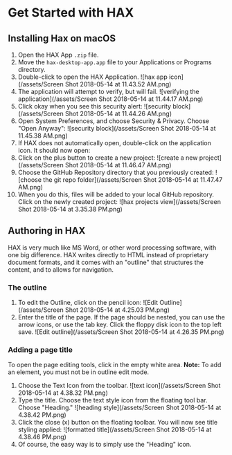 # Get Started with HAX

## Installing Hax on macOS

1. Open the HAX App `.zip` file.
2. Move the `hax-desktop-app.app` file to your Applications or Programs directory.
3. Double-click to open the HAX Application. ![hax app icon](/assets/Screen Shot 2018-05-14 at 11.43.52 AM.png)
4. The application will attempt to verify, but will fail.
![verifying the application](/assets/Screen Shot 2018-05-14 at 11.44.17 AM.png)
5. Click okay when you see this security alert: ![security block](/assets/Screen Shot 2018-05-14 at 11.44.26 AM.png)
6. Open System Preferences, and choose Security & Privacy. Choose "Open Anyway": ![security block](/assets/Screen Shot 2018-05-14 at 11.45.38 AM.png)
7. If HAX does not automatically open, double-click on the application icon. It should now open: 
8. Click on the plus button to create a new project: ![create a new project](/assets/Screen Shot 2018-05-14 at 11.46.47 AM.png)
9. Choose the GitHub Repository directory that you previously created: ![choose the git repo folder](/assets/Screen Shot 2018-05-14 at 11.47.47 AM.png) 
10. When you do this, files will be added to your local GitHub repository. Click on the newly created project: ![hax projects view](/assets/Screen Shot 2018-05-14 at 3.35.38 PM.png)

## Authoring in HAX

HAX is very much like MS Word, or other word processing software, with one big difference. HAX writes directly to HTML instead of proprietary document formats, and it comes with an "outline" that structures the content, and to allows for navigation.

### The outline

1. To edit the Outline, click on the pencil icon:
![Edit Outline](/assets/Screen Shot 2018-05-14 at 4.25.03 PM.png)
2. Enter the title of the page. If the page should be nested, you can use the arrow icons, or use the tab key. Click the floppy disk icon to the top left save.
![Edit outline](/assets/Screen Shot 2018-05-14 at 4.26.35 PM.png)

### Adding a page title

To open the page editing tools, click in the empty white area. **Note:** To add an element, you must not be in outline edit mode.

1. Choose the Text Icon from the toolbar. 
![text icon](/assets/Screen Shot 2018-05-14 at 4.38.32 PM.png)
2. Type the title. Choose the text style icon from the floating tool bar. Choose "Heading." ![heading style](/assets/Screen Shot 2018-05-14 at 4.38.42 PM.png)
3. Click the close (x) button on the floating toolbar. You will now see title styling applied: ![formatted title](/assets/Screen Shot 2018-05-14 at 4.38.46 PM.png)
4. Of course, the easy way is to simply use the "Heading" icon.